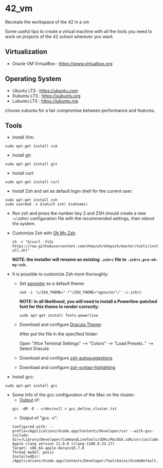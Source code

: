 # 42_vm
Recreate the workspace of the 42 in a vm

Some useful tips to create a virtual machine with all the tools you need to work on projects of the 42 school wherever you want.

## Virtualization

- Oracle VM VirtualBox : https://www.virtualbox.org

## Operating System

- Ubuntu LTS : https://ubuntu.com
- Xubuntu LTS : https://xubuntu.org
- Lubuntu LTS : https://lubuntu.me

choose xubuntu for a fair compromise between performance and features.

## Tools

- Install Vim:
```
sudo apt-get install vim
```
- Install git:
```
sudo apt-get install git
```
- Install curl:
```
sudo apt-get install curl
```
- Install Zsh and set as default login shell for the current user:
```
sudo apt-get install zsh
sudo usermod -s $(which zsh) $(whoami)
```
- Run zsh and press the number key 2 and ZSH should create a new ~/.zshrc configuration file with the recommended settings, then reboot the system.

- Customize Zsh with [Oh My Zsh](https://ohmyz.sh):

  `sh -c "$(curl -fsSL https://raw.githubusercontent.com/ohmyzsh/ohmyzsh/master/tools/install.sh)"`

  **NOTE: the installer will rename an existing `.zshrc` file to `.zshrc.pre-oh-my-zsh`.**
  
 - It is possible to customize Zsh more thoroughly:
    - Set [agnoster](https://github.com/agnoster/agnoster-zsh-theme) as a default theme:
    
      `sed -i 's/ZSH_THEME=".*"/ZSH_THEME="agnoster"/' ~/.zshrc`
      
      **NOTE: In all likelihood, you will need to install a Powerline-patched font for this theme to render correctly:**
      
      `sudo apt-get install fonts-powerline`
      
     - Download and configure [Dracula Theme](https://draculatheme.com/xfce4-terminal):
     
        After put the file in the specified folder:
        
        Open "Xfce Terminal Settings" --> "Colors" --> "Load Presets.." --> Select Dracula
        
     - Download and configure [zsh-autosuggestions](https://github.com/zsh-users/zsh-autosuggestions/blob/master/INSTALL.md#oh-my-zsh)
     - Download and configure [zsh-syntax-higlighting](https://github.com/zsh-users/zsh-autosuggestions/blob/master/INSTALL.md#oh-my-zsh)

- Install gcc:
```
sudo apt-get install gcc
```
- Some Info of the gcc configuration of the Mac on the cluster:
  - [Output](./gcc_define_cluster.txt) of:
  ```
  gcc -dM -E - </dev/null > gcc_define_cluster.txt
  ```
  - Output of "gcc -v":
  ```
  Configured with: --prefix=/Applications/Xcode.app/Contents/Developer/usr --with-gxx-include-dir=/Library/Developer/CommandLineTools/SDKs/MacOSX.sdk/usr/include/c++/4.2.1
  Apple clang version 11.0.0 (clang-1100.0.33.17)
  Target: x86_64-apple-darwin18.7.0
  Thread model: posix
  InstalledDir: /Applications/Xcode.app/Contents/Developer/Toolchains/XcodeDefault.xctoolchain/usr/bin
``` 
